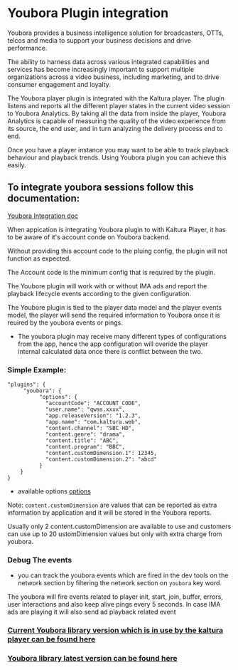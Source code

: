 # Youbora Plugin integration


Youbora provides a business intelligence solution for broadcasters, OTTs, telcos and media to support your business decisions and drive performance. 

The ability to harness data across various integrated capabilities and services has become increasingly important to support multiple organizations across a video business, including marketing, and to drive consumer engagement and loyalty.

The Youbora player plugin is integrated with the Kaltura player. The plugin listens and reports all the different player states in the current video session to Youbora Analytics. By taking all the data from inside the player, Youbora Analytics is capable of measuring the quality of the video experience from its source, the end user, and in turn analyzing the delivery process end to end.

Once you have a player instance you may want to be able to track playback behaviour and playback trends.
Using Youbora plugin you can achieve this easily.


## To integrate youbora sessions follow this documentation:
[Youbora Integration doc](https://documentation.npaw.com/integration-docs/docs/setting-options-and-metadata)


When appication is integrating Youbora plugin to with Kaltura Player, it has to be aware of it's account conde on Youbora backend.

Without providing this account code to the pluing config, the plugin will not function as expected.

The Account code is the minimum config that is required by the plugin.


The Youbore plugin will work with or without IMA ads and report the playback lifecycle events according to the given configuration.

The Youbore plugin is tied to the player data model and the player events model, the player will send the required information to Youbora once it is reuired by the youbora events or pings.


* The youbora plugin may receive many different types of configurations from the app, hence the app configuration will overide the player internal calculated data once there is conflict between the two.


### Simple Example:

```
"plugins": {
     "youbora": {
		  "options": {
		    "accountCode": "ACCOUNT_CODE",
		    "user.name": "qwas.xxxx",
		    "app.releaseVersion": "1.2.3",
		    "app.name": "com.kaltura.web",
		    "content.channel": "SBC HD",
		    "content.genre": "drama",
		    "content.title": "ABC",
		    "content.program": "BBC",
		    "content.customDimension.1": 12345,
		    "content.customDimension.2": "abcd"
		  }
	}
}
```

* available options [options](https://bitbucket.org/npaw/lib-plugin-js/src/master/src/plugin/options.js)

Note: `content.customDimension` are values that can be reported as extra information by application and it will be stored in the Youbora reports.

Usually only 2 content.customDimension are available to use and customers can use up to 20 ustomDimension values but only with extra charge from youbora.

### Debug The events

* you can track the youbora events which are fired in the dev tools on the network section by filtering the network section on `youbora` key word.

The youbora will fire events related to player init, start, join, buffer, errors, user interactions and also keep alive pings every 5 seconds. In case IMA ads are playing it will also send ad playback related event 

### [Current Youbora library version which is in use by the kaltura player can be found here](https://github.com/kaltura/playkit-js-youbora/blob/4160a7f5990052cf3b5a05cfcbec01a62d1b26ea/package.json#L100)


### [Youbora library latest version can be found here](https://bitbucket.org/npaw/lib-plugin-js/src/master/CHANGELOG.md)

 
